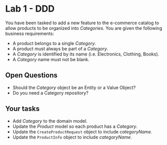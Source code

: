 # Lab 1 - DDD

You have been tasked to add a new feature to the e-commerce catalog to 
allow products to be organized into _Categories_. You are given the following
business requirements:

- A product belongs to a single _Category_.
- A product must always be part of a _Category_.
- A _Category_ is identified by its name (i.e. Electronics, Clothing, Books).
- A _Category_ name must not be blank. 

## Open Questions

- Should the _Category_ object be an Entity or a Value Object? 
- Do you need a Category repository? 

## Your tasks

- Add _Category_ to the domain model.
- Update the _Product_ model so each product has a _Category_.
- Update the `CreateProductRequest` object to include _categoryName_.
- Update the `ProductInfo` object to include _categoryName_.




